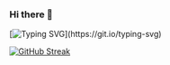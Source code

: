 ### Hi there 👋

[![Typing SVG](https://readme-typing-svg.demolab.com?font=Fira+Code&pause=1000&color=FFFFFF&background=FFFFFF00&vCenter=true&width=435&lines=I'm+a+web+developer.;Always+learning+new+things.;5%2B+years+of+coding+Experience.)](https://git.io/typing-svg)

[![GitHub Streak](https://streak-stats.demolab.com?user=kuldeepperumalla&theme=dark&ring=FFD308)](https://git.io)

<!--
**kuldeepperumalla/kuldeepperumalla** is a ✨ _special_ ✨ repository because its `README.md` (this file) appears on your GitHub profile.

Here are some ideas to get you started:

- 🔭 I’m currently working on React JS
- 🌱 I’m currently learning Javascript
- 👯 I’m looking to collaborate on ...
- 🤔 I’m looking for help with ...
- 💬 Ask me about ...
- 📫 How to reach me: ...
- 😄 Pronouns: ...
- ⚡ Fun fact: ...
-->
